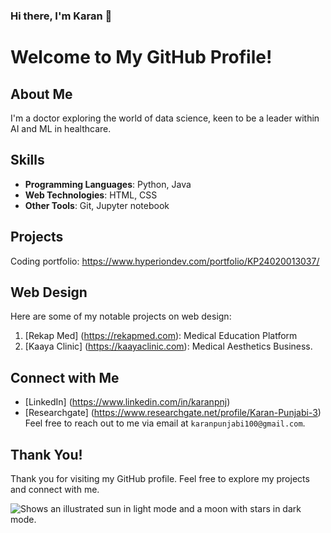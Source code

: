 ### Hi there, I'm Karan 👋
# Welcome to My GitHub Profile!

## About Me
I'm a doctor exploring the world of data science, keen to be a leader within AI and ML in healthcare.

## Skills
- **Programming Languages**: Python, Java
- **Web Technologies**: HTML, CSS
- **Other Tools**: Git, Jupyter notebook

## Projects
Coding portfolio:
https://www.hyperiondev.com/portfolio/KP24020013037/

## Web Design
Here are some of my notable projects on web design:
1. [Rekap Med] (https://rekapmed.com): Medical Education Platform
2. [Kaaya Clinic] (https://kaayaclinic.com): Medical Aesthetics Business.

## Connect with Me
- [LinkedIn] (https://www.linkedin.com/in/karanpnj)
- [Researchgate] (https://www.researchgate.net/profile/Karan-Punjabi-3)
Feel free to reach out to me via email at `karanpunjabi100@gmail.com`.

## Thank You!
Thank you for visiting my GitHub profile. Feel free to explore my projects and connect with me. 


<picture>
  <source media="(prefers-color-scheme: dark)" srcset="https://user-images.githubusercontent.com/25423296/163456776-7f95b81a-f1ed-45f7-b7ab-8fa810d529fa.png">
  <source media="(prefers-color-scheme: light)" srcset="https://user-images.githubusercontent.com/25423296/163456779-a8556205-d0a5-45e2-ac17-42d089e3c3f8.png">
  <img alt="Shows an illustrated sun in light mode and a moon with stars in dark mode." src="https://user-images.githubusercontent.com/25423296/163456779-a8556205-d0a5-45e2-ac17-42d089e3c3f8.png">
</picture>
